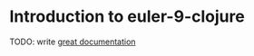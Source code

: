 # Introduction to euler-9-clojure

TODO: write [great documentation](http://jacobian.org/writing/what-to-write/)
